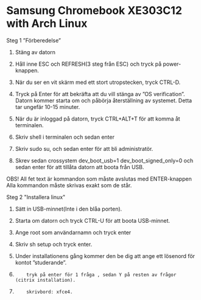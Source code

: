 Samsung Chromebook XE303C12 with Arch Linux
==========

Steg 1 ”Förberedelse”


1.	Stäng av datorn  

2.	Håll inne ESC och REFRESH(3 steg från ESC) och tryck på power-knappen.  

3.	När  du ser en vit skärm med ett stort utropstecken, tryck CTRL-D.  

4.	Tryck på Enter för att bekräfta att du vill stänga av ”OS verification”. Datorn kommer starta om och påbörja återställning av systemet. Detta tar ungefär 10-15 minuter.  


5.	När du är inloggad på datorn, tryck CTRL+ALT+T för att komma åt terminalen.


6.	Skriv shell i terminalen och sedan enter 


7.	Skriv sudo su, och sedan enter för att bli administratör.


8.	Skrev sedan crossystem dev_boot_usb=1 dev_boot_signed_only=0 och sedan enter för att tillåta datorn att boota från USB.


OBS! All fet text är kommandon som måste avslutas med ENTER-knappen
           Alla kommandon måste skrivas exakt som de står. 

Steg 2 "Installera linux" 
1.	Sätt in USB-minnet(Inte i den blåa porten).  

2.	Starta om datorn och tryck CTRL-U för att boota USB-minnet.  

3.	Ange root som användarnamn och tryck enter  

4.	Skriv sh setup och tryck enter.  

5.	Under installationens gång kommer den be dig att ange ett lösenord för kontot ”studerande”. 

6.         tryk på enter för 1 fråga , sedan Y på resten av frågor  (citrix installation).

7.         skrivbord: xfce4.

